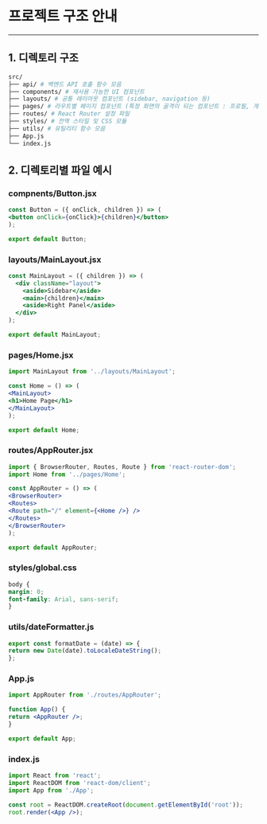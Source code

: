 # 프로젝트 구조 안내

---

## 1. 디렉토리 구조
```bash
src/
├── api/ # 백엔드 API 호출 함수 모음
├── components/ # 재사용 가능한 UI 컴포넌트
├── layouts/ # 공통 레이아웃 컴포넌트 (sidebar, navigation 등)
├── pages/ # 라우트별 페이지 컴포넌트 (특정 화면의 골격이 되는 컴포넌트 : 프로필, 게시글 상세 페이지 등)
├── routes/ # React Router 설정 파일
├── styles/ # 전역 스타일 및 CSS 모듈
├── utils/ # 유틸리티 함수 모음
├── App.js
└── index.js
```
## 2. 디렉토리별 파일 예시 
### compnents/Button.jsx
```jsx
const Button = ({ onClick, children }) => (
<button onClick={onClick}>{children}</button>
);

export default Button;
```

### layouts/MainLayout.jsx
```jsx
const MainLayout = ({ children }) => (
  <div className="layout">
    <aside>Sidebar</aside>
    <main>{children}</main>
    <aside>Right Panel</aside>
  </div>
);

export default MainLayout;
```
### pages/Home.jsx
```jsx
import MainLayout from '../layouts/MainLayout';

const Home = () => (
<MainLayout>
<h1>Home Page</h1>
</MainLayout>
);

export default Home;
```
### routes/AppRouter.jsx
```jsx
import { BrowserRouter, Routes, Route } from 'react-router-dom';
import Home from '../pages/Home';

const AppRouter = () => (
<BrowserRouter>
<Routes>
<Route path="/" element={<Home />} />
</Routes>
</BrowserRouter>
);

export default AppRouter;
```
### styles/global.css
```css
body {
margin: 0;
font-family: Arial, sans-serif;
}
```
### utils/dateFormatter.js
```js
export const formatDate = (date) => {
return new Date(date).toLocaleDateString();
};
```
### App.js
```jsx
import AppRouter from './routes/AppRouter';

function App() {
return <AppRouter />;
}

export default App;
```
### index.js
```jsx
import React from 'react';
import ReactDOM from 'react-dom/client';
import App from './App';

const root = ReactDOM.createRoot(document.getElementById('root'));
root.render(<App />);
```
